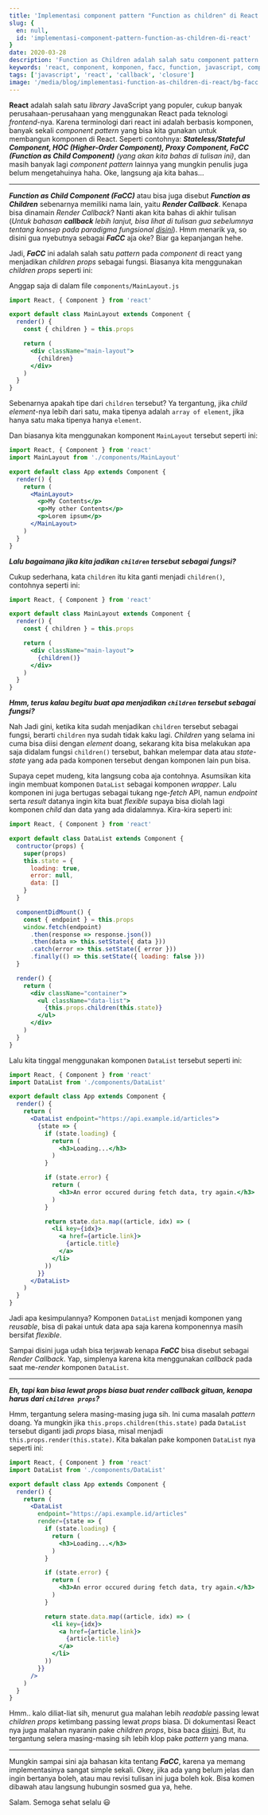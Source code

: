 ```yaml
---
title: 'Implementasi component pattern "Function as children" di React'
slug: {
  en: null,
  id: 'implementasi-component-pattern-function-as-children-di-react'
}
date: 2020-03-28
description: 'Function as Children adalah salah satu component pattern di React yang bisa kita gunakan, buat apa?'
keywords: 'react, component, komponen, facc, function, javascript, component composition'
tags: ['javascript', 'react', 'callback', 'closure']
image: '/media/blog/implementasi-function-as-children-di-react/bg-facc.png'
---
```


**React** adalah salah satu *library* JavaScript yang populer, cukup banyak perusahaan-perusahaan yang menggunakan React pada teknologi *frontend*-nya. Karena terminologi dari react ini adalah berbasis komponen, banyak sekali *component pattern* yang bisa kita gunakan untuk membangun komponen di React. Seperti contohnya: ***Stateless/Stateful Component, HOC (Higher-Order Component), Proxy Component, FaCC (Function as Child Component)*** *(yang akan kita bahas di tulisan ini)*, dan masih banyak lagi *component pattern* lainnya yang mungkin penulis juga belum mengetahuinya haha. Oke, langsung aja kita bahas...

---

***Function as Child Component (FaCC)*** atau bisa juga disebut ***Function as Children*** sebenarnya memiliki nama lain, yaitu ***Render Callback***. Kenapa bisa dinamain *Render Callback*? Nanti akan kita bahas di akhir tulisan (*Untuk bahasan ***callback*** lebih lanjut, bisa lihat di tulisan gua sebelumnya tentang konsep pada paradigma fungsional [disini](/blog/konsep-pada-paradigma-pemrograman-fungsional)*).  Hmm menarik ya, so disini gua nyebutnya sebagai ***FaCC*** aja oke? Biar ga kepanjangan hehe.

Jadi, ***FaCC*** ini adalah salah satu *pattern* pada *component* di react yang menjadikan *children props* sebagai fungsi. Biasanya kita menggunakan *children props* seperti ini:

Anggap saja di dalam file `components/MainLayout.js`

```jsx
import React, { Component } from 'react'

export default class MainLayout extends Component {
  render() {
    const { children } = this.props

    return (
      <div className="main-layout">
        {children}
      </div>
    )
  }
}
```

Sebenarnya apakah tipe dari `children` tersebut? Ya tergantung, jika *child element*-nya lebih dari satu, maka tipenya adalah `array of element`, jika hanya satu maka tipenya hanya `element`.

Dan biasanya kita menggunakan komponent `MainLayout` tersebut seperti ini:

```jsx
import React, { Component } from 'react'
import MainLayout from './components/MainLayout'

export default class App extends Component {
  render() {
    return (
      <MainLayout>
        <p>My Contents</p>
        <p>My other Contents</p>
        <p>Lorem ipsum</p>
      </MainLayout>
    )
  }
}
```

***Lalu bagaimana jika kita jadikan `children` tersebut sebagai fungsi?***

Cukup sederhana, kata `children` itu kita ganti menjadi `children()`, contohnya seperti ini:

```jsx
import React, { Component } from 'react'

export default class MainLayout extends Component {
  render() {
    const { children } = this.props

    return (
      <div className="main-layout">
        {children()}
      </div>
    )
  }
}
```

***Hmm, terus kalau begitu buat apa menjadikan `children` tersebut sebagai fungsi?***

Nah Jadi gini, ketika kita sudah menjadikan `children` tersebut sebagai fungsi, berarti `children` nya sudah tidak kaku lagi. *Children* yang selama ini cuma bisa diisi dengan *element* doang, sekarang kita bisa melakukan apa saja didalam fungsi `children()` tersebut, bahkan melempar data atau *state-state* yang ada pada komponen tersebut dengan komponen lain pun bisa.

Supaya cepet mudeng, kita langsung coba aja contohnya. Asumsikan kita ingin membuat komponen `DataList` sebagai komponen *wrapper*. Lalu komponen ini juga bertugas sebagai tukang nge-*fetch* API, namun *endpoint* serta *result* datanya ingin kita buat *flexible* supaya bisa diolah lagi komponen *child* dan data yang ada didalamnya. Kira-kira seperti ini:

```jsx
import React, { Component } from 'react'

export default class DataList extends Component {
  contructor(props) {
    super(props)
    this.state = {
      loading: true,
      error: null,
      data: []
    }
  }

  componentDidMount() {
    const { endpoint } = this.props
    window.fetch(endpoint)
      .then(response => response.json())
      .then(data => this.setState({ data }))
      .catch(error => this.setState({ error }))
      .finally(() => this.setState({ loading: false }))
  }

  render() {
    return (
      <div className="container">
        <ul className="data-list">
          {this.props.children(this.state)}
        </ul>
      </div>
    )
  }
}
```

Lalu kita tinggal menggunakan komponen `DataList` tersebut seperti ini:

```jsx
import React, { Component } from 'react'
import DataList from './components/DataList'

export default class App extends Component {
  render() {
    return (
      <DataList endpoint="https://api.example.id/articles">
        {state => {
          if (state.loading) {
            return (
              <h3>Loading...</h3>
            )
          }

          if (state.error) {
            return (
              <h3>An error occured during fetch data, try again.</h3>
            )
          }

          return state.data.map((article, idx) => (
            <li key={idx}>
              <a href={article.link}>
                {article.title}
              </a>
            </li>
          ))
        }}
      </DataList>
    )
  }
}
```

Jadi apa kesimpulannya? Komponen `DataList` menjadi komponen yang *reusable*, bisa di pakai untuk data apa saja karena komponennya masih bersifat *flexible*.

Sampai disini juga udah bisa terjawab kenapa ***FaCC*** bisa disebut sebagai *Render Callback*. Yap, simplenya karena kita menggunakan *callback* pada saat me-*render* komponen `DataList`.

---

***Eh, tapi kan bisa lewat props biasa buat render callback gituan, kenapa harus dari `children props`?***

Hmm, tergantung selera masing-masing juga sih. Ini cuma masalah *pattern* doang. Ya mungkin jika `this.props.children(this.state)` pada `DataList` tersebut diganti jadi *props* biasa, misal menjadi `this.props.render(this.state)`. Kita bakalan pake komponen `DataList` nya seperti ini:

```jsx
import React, { Component } from 'react'
import DataList from './components/DataList'

export default class App extends Component {
  render() {
    return (
      <DataList
        endpoint="https://api.example.id/articles"
        render={state => {
          if (state.loading) {
            return (
              <h3>Loading...</h3>
            )
          }

          if (state.error) {
            return (
              <h3>An error occured during fetch data, try again.</h3>
            )
          }

          return state.data.map((article, idx) => (
            <li key={idx}>
              <a href={article.link}>
                {article.title}
              </a>
            </li>
          ))
        }}
      />
    )
  }
}
```

Hmm.. kalo diliat-liat sih, menurut gua malahan lebih *readable* passing lewat *children props* ketimbang passing lewat *props* biasa. Di dokumentasi React nya juga malahan nyaranin pake *children props*, bisa baca [disini](https://reactjs.org/docs/composition-vs-inheritance.html). But, itu tergantung selera masing-masing sih lebih klop pake *pattern* yang mana.

---

Mungkin sampai sini aja bahasan kita tentang ***FaCC***, karena ya memang implementasinya sangat simple sekali. Okey, jika ada yang belum jelas dan ingin bertanya boleh, atau mau revisi tulisan ini juga boleh kok. Bisa komen dibawah atau langsung hubungin sosmed gua ya, hehe.

Salam. Semoga sehat selalu 😃
